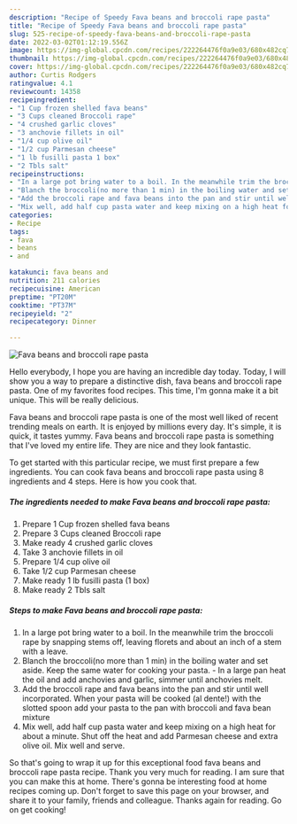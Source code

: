 ```yaml
---
description: "Recipe of Speedy Fava beans and broccoli rape pasta"
title: "Recipe of Speedy Fava beans and broccoli rape pasta"
slug: 525-recipe-of-speedy-fava-beans-and-broccoli-rape-pasta
date: 2022-03-02T01:12:19.556Z
image: https://img-global.cpcdn.com/recipes/222264476f0a9e03/680x482cq70/fava-beans-and-broccoli-rape-pasta-recipe-main-photo.jpg
thumbnail: https://img-global.cpcdn.com/recipes/222264476f0a9e03/680x482cq70/fava-beans-and-broccoli-rape-pasta-recipe-main-photo.jpg
cover: https://img-global.cpcdn.com/recipes/222264476f0a9e03/680x482cq70/fava-beans-and-broccoli-rape-pasta-recipe-main-photo.jpg
author: Curtis Rodgers
ratingvalue: 4.1
reviewcount: 14358
recipeingredient:
- "1 Cup frozen shelled fava beans"
- "3 Cups cleaned Broccoli rape"
- "4 crushed garlic cloves"
- "3 anchovie fillets in oil"
- "1/4 cup olive oil"
- "1/2 cup Parmesan cheese"
- "1 lb fusilli pasta 1 box"
- "2 Tbls salt"
recipeinstructions:
- "In a large pot bring water to a boil. In the meanwhile trim the broccoli rape by snapping stems off, leaving florets and about an inch of a stem with a leave."
- "Blanch the broccoli(no more than 1 min) in the boiling water and set aside. Keep the same water for cooking your pasta. In a large pan heat the oil and add anchovies and garlic, simmer until anchovies melt."
- "Add the broccoli rape and fava beans into the pan and stir until well incorporated. When your pasta will be cooked (al dente!) with the slotted spoon add your pasta to the pan with broccoli and fava bean mixture"
- "Mix well, add half cup pasta water and keep mixing on a high heat for about a minute. Shut off the heat and add Parmesan cheese and extra olive oil. Mix well and serve."
categories:
- Recipe
tags:
- fava
- beans
- and

katakunci: fava beans and 
nutrition: 211 calories
recipecuisine: American
preptime: "PT20M"
cooktime: "PT37M"
recipeyield: "2"
recipecategory: Dinner

---
```



![Fava beans and broccoli rape pasta](https://img-global.cpcdn.com/recipes/222264476f0a9e03/680x482cq70/fava-beans-and-broccoli-rape-pasta-recipe-main-photo.jpg)

Hello everybody, I hope you are having an incredible day today. Today, I will show you a way to prepare a distinctive dish, fava beans and broccoli rape pasta. One of my favorites food recipes. This time, I'm gonna make it a bit unique. This will be really delicious.



Fava beans and broccoli rape pasta is one of the most well liked of recent trending meals on earth. It is enjoyed by millions every day. It's simple, it is quick, it tastes yummy. Fava beans and broccoli rape pasta is something that I've loved my entire life. They are nice and they look fantastic.


To get started with this particular recipe, we must first prepare a few ingredients. You can cook fava beans and broccoli rape pasta using 8 ingredients and 4 steps. Here is how you cook that.

<!--inarticleads1-->

##### The ingredients needed to make Fava beans and broccoli rape pasta:

1. Prepare 1 Cup frozen shelled fava beans
1. Prepare 3 Cups cleaned Broccoli rape
1. Make ready 4 crushed garlic cloves
1. Take 3 anchovie fillets in oil
1. Prepare 1/4 cup olive oil
1. Take 1/2 cup Parmesan cheese
1. Make ready 1 lb fusilli pasta (1 box)
1. Make ready 2 Tbls salt




<!--inarticleads2-->

##### Steps to make Fava beans and broccoli rape pasta:

1. In a large pot bring water to a boil. In the meanwhile trim the broccoli rape by snapping stems off, leaving florets and about an inch of a stem with a leave.
1. Blanch the broccoli(no more than 1 min) in the boiling water and set aside. Keep the same water for cooking your pasta. - In a large pan heat the oil and add anchovies and garlic, simmer until anchovies melt.
1. Add the broccoli rape and fava beans into the pan and stir until well incorporated. When your pasta will be cooked (al dente!) with the slotted spoon add your pasta to the pan with broccoli and fava bean mixture
1. Mix well, add half cup pasta water and keep mixing on a high heat for about a minute. Shut off the heat and add Parmesan cheese and extra olive oil. Mix well and serve.




So that's going to wrap it up for this exceptional food fava beans and broccoli rape pasta recipe. Thank you very much for reading. I am sure that you can make this at home. There's gonna be interesting food at home recipes coming up. Don't forget to save this page on your browser, and share it to your family, friends and colleague. Thanks again for reading. Go on get cooking!
